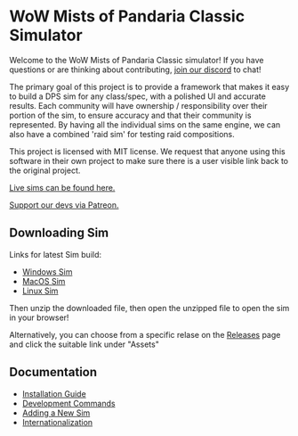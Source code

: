# WoW Mists of Pandaria Classic Simulator

Welcome to the WoW Mists of Pandaria Classic simulator! If you have questions or are thinking about contributing, [join our discord](https://discord.gg/jJMPr9JWwx) to chat!

The primary goal of this project is to provide a framework that makes it easy to build a DPS sim for any class/spec, with a polished UI and accurate results. Each community will have ownership / responsibility over their portion of the sim, to ensure accuracy and that their community is represented. By having all the individual sims on the same engine, we can also have a combined 'raid sim' for testing raid compositions.

This project is licensed with MIT license. We request that anyone using this software in their own project to make sure there is a user visible link back to the original project.

[Live sims can be found here.](https://wowsims.github.io/mop 'https://wowsims.github.io/mop')

[Support our devs via Patreon.](https://www.patreon.com/wowsims)

## Downloading Sim

Links for latest Sim build:

-   [Windows Sim](https://github.com/wowsims/mop/releases/latest/download/wowsimmop-windows.exe.zip)
-   [MacOS Sim](https://github.com/wowsims/mop/releases/latest/download/wowsimmop-amd64-darwin.zip)
-   [Linux Sim](https://github.com/wowsims/mop/releases/latest/download/wowsimmop-amd64-linux.zip)

Then unzip the downloaded file, then open the unzipped file to open the sim in your browser!

Alternatively, you can choose from a specific relase on the [Releases](https://github.com/wowsims/mop/releases) page and click the suitable link under "Assets"

## Documentation

- [Installation Guide](docs/installation.md)
- [Development Commands](docs/commands.md)
- [Adding a New Sim](docs/adding_sim.md)
- [Internationalization](docs/i18n.md)
